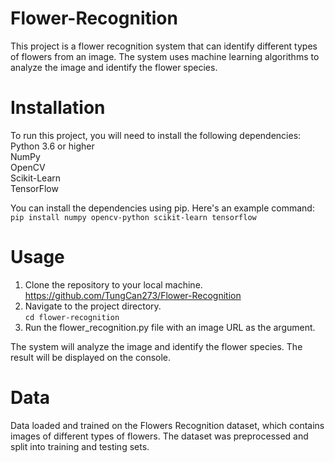 # Flower-Recognition
This project is a flower recognition system that can identify different types of flowers from an image. The system uses machine learning algorithms to analyze the image and identify the flower species.

# Installation
To run this project, you will need to install the following dependencies:
Python 3.6 or higher  
NumPy  
OpenCV  
Scikit-Learn  
TensorFlow

You can install the dependencies using pip. Here's an example command:  
`pip install numpy opencv-python scikit-learn tensorflow`

# Usage
1. Clone the repository to your local machine.  
https://github.com/TungCan273/Flower-Recognition
2. Navigate to the project directory.  
`cd flower-recognition`
3. Run the flower_recognition.py file with an image URL as the argument.  

The system will analyze the image and identify the flower species. The result will be displayed on the console.
# Data
Data loaded and trained on the Flowers Recognition dataset, which contains images of different types of flowers. The dataset was preprocessed and split into training and testing sets.

